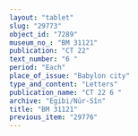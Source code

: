 ```yaml
---
layout: "tablet"
slug: "29773"
object_id: "7289"
museum_no_: "BM 31121"
publication: "CT 22"
text_number: "6 "
period: "Each"
place_of_issue: "Babylon city"
type_and_content: "Letters"
publication_name: "CT 22 6 "
archive: "Egibi/Nūr-Sîn"
title: "BM 31121"
previous_item: "29776"
---
```

